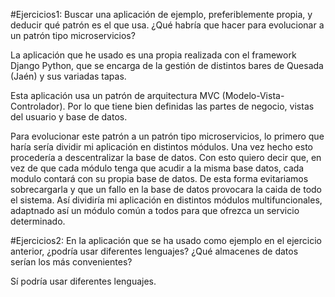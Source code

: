 #Ejercicios1: Buscar una aplicación de ejemplo, preferiblemente propia, y deducir qué patrón es el que usa. ¿Qué habría que hacer para evolucionar a un patrón tipo microservicios?

La aplicación que he usado es una propia realizada con el framework Django Python, que se encarga de la gestión de distintos bares de Quesada (Jaén) y sus variadas tapas. 

Esta aplicación usa un patrón de arquitectura MVC (Modelo-Vista-Controlador). Por lo que tiene bien definidas las partes de negocio, vistas del usuario y base de datos. 

Para evolucionar este patrón a un patrón tipo microservicios, lo primero que haría sería dividir mi aplicación en distintos módulos. Una vez hecho esto procedería a descentralizar la base de datos. Con esto quiero decir que, en vez de que cada módulo tenga que acudir a la misma base datos, cada modulo contará con su propia base de datos. De esta forma evitariamos sobrecargarla y que un fallo en la base de datos provocara la caida de todo el sistema.
Así dividiría mi aplicación en distintos módulos multifuncionales, adaptnado así un módulo común a todos para que ofrezca un servicio determinado.

#Ejercicios2: En la aplicación que se ha usado como ejemplo en el ejercicio anterior, ¿podría usar diferentes lenguajes? ¿Qué almacenes de datos serían los más convenientes?

Sí podría usar diferentes lenguajes.
